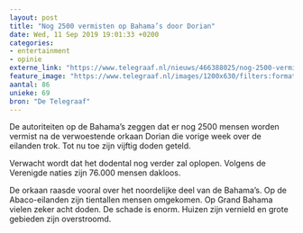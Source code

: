 ```yaml
---
layout: post
title: "Nog 2500 vermisten op Bahama’s door Dorian"
date: Wed, 11 Sep 2019 19:01:33 +0200
categories: 
- entertainment 
- opinie 
externe_link: "https://www.telegraaf.nl/nieuws/466388025/nog-2500-vermisten-op-bahama-s-door-dorian"
feature_image: "https://www.telegraaf.nl/images/1200x630/filters:format(jpeg):quality(80)/cdn-kiosk-api.telegraaf.nl/07734c72-d4b6-11e9-970a-0218eaf05005.jpg"
aantal: 86
unieke: 69
bron: "De Telegraaf"
---
```


<p class="intro">De autoriteiten op de Bahama’s zeggen dat er nog 2500 mensen worden vermist na de verwoestende orkaan Dorian die vorige week over de eilanden trok. Tot nu toe zijn vijftig doden geteld.</p> <p>Verwacht wordt dat het dodental nog verder zal oplopen. Volgens de Verenigde naties zijn 76.000 mensen dakloos.</p><p>De orkaan raasde vooral over het noordelijke deel van de Bahama’s. Op de Abaco-eilanden zijn tientallen mensen omgekomen. Op Grand Bahama vielen zeker acht doden. De schade is enorm. Huizen zijn vernield en grote gebieden zijn overstroomd.</p>
